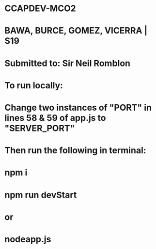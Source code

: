 # CCAPDEV-MCO2
# BAWA, BURCE, GOMEZ, VICERRA | S19
# Submitted to: Sir Neil Romblon

# To run locally:
# Change two instances of "PORT" in lines 58 & 59 of app.js to "SERVER_PORT"

# Then run the following in terminal:
# npm i
# npm run devStart
# or
# nodeapp.js